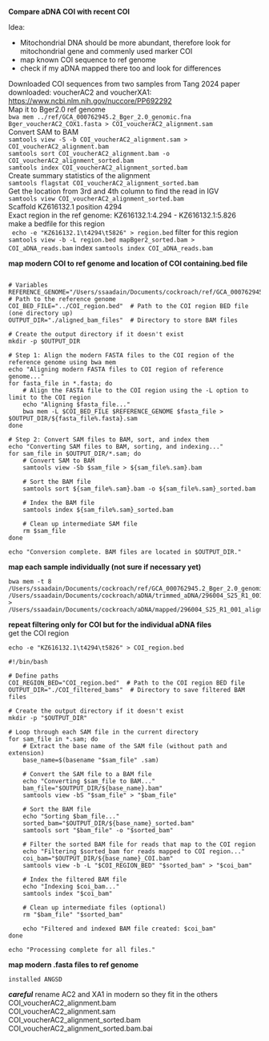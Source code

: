 **Compare aDNA COI with recent COI**


Idea:  
- Mitochondrial DNA should be more abundant, therefore look for mitochondrial gene and commenly used marker COI
- map known COI sequence to ref genome  
- check if my aDNA mapped there too and look for differences   

Downloaded COI sequences from two samples from Tang 2024 paper downloaded: voucherAC2 and voucherXA1:  
https://www.ncbi.nlm.nih.gov/nuccore/PP692292  
Map it to Bger2.0 ref genome  
```bwa mem ../ref/GCA_000762945.2_Bger_2.0_genomic.fna Bger_voucherAC2_COX1.fasta > COI_voucherAC2_alignment.sam```  
Convert SAM to BAM  
```samtools view -S -b COI_voucherAC2_alignment.sam > COI_voucherAC2_alignment.bam```  
```samtools sort COI_voucherAC2_alignment.bam -o COI_voucherAC2_alignment_sorted.bam```  
```samtools index COI_voucherAC2_alignment_sorted.bam```  
Create summary statistics of the alignment  
```samtools flagstat COI_voucherAC2_alignment_sorted.bam```  
Get the location from 3rd and 4th column to find the read in IGV  
```samtools view COI_voucherAC2_alignment_sorted.bam```  
Scaffold KZ616132.1	position 4294  
Exact region in the ref genome: KZ616132.1:4.294 - KZ616132.1:5.826  
make a bedfile for this region  
``` echo -e "KZ616132.1\t4294\t5826" > region.bed``` 
filter for this region  
```samtools view -b -L region.bed mapBger2_sorted.bam > COI_aDNA_reads.bam```
index
```samtools index COI_aDNA_reads.bam```

**map modern COI to ref genome and location of COI containing.bed file**
```#!/bin/bash

# Variables
REFERENCE_GENOME="/Users/ssaadain/Documents/cockroach/ref/GCA_000762945.2_Bger_2.0_genomic.fna"  # Path to the reference genome
COI_BED_FILE="../COI_region.bed"  # Path to the COI region BED file (one directory up)
OUTPUT_DIR="./aligned_bam_files"  # Directory to store BAM files

# Create the output directory if it doesn't exist
mkdir -p $OUTPUT_DIR

# Step 1: Align the modern FASTA files to the COI region of the reference genome using bwa mem
echo "Aligning modern FASTA files to COI region of reference genome..."
for fasta_file in *.fasta; do
    # Align the FASTA file to the COI region using the -L option to limit to the COI region
    echo "Aligning $fasta_file..."
    bwa mem -L $COI_BED_FILE $REFERENCE_GENOME $fasta_file > $OUTPUT_DIR/${fasta_file%.fasta}.sam
done

# Step 2: Convert SAM files to BAM, sort, and index them
echo "Converting SAM files to BAM, sorting, and indexing..."
for sam_file in $OUTPUT_DIR/*.sam; do
    # Convert SAM to BAM
    samtools view -Sb $sam_file > ${sam_file%.sam}.bam
    
    # Sort the BAM file
    samtools sort ${sam_file%.sam}.bam -o ${sam_file%.sam}_sorted.bam
    
    # Index the BAM file
    samtools index ${sam_file%.sam}_sorted.bam
    
    # Clean up intermediate SAM file
    rm $sam_file
done

echo "Conversion complete. BAM files are located in $OUTPUT_DIR."
```


**map each sample individually (not sure if necessary yet)**  
```
bwa mem -t 8 /Users/ssaadain/Documents/cockroach/ref/GCA_000762945.2_Bger_2.0_genomic.fna /Users/ssaadain/Documents/cockroach/aDNA/trimmed_aDNA/296004_S25_R1_001_trim.fastq.gz > /Users/ssaadain/Documents/cockroach/aDNA/mapped/296004_S25_R1_001_aligned.sam
```

**repeat filtering only for COI but for the individual aDNA files**  
get the COI region  
```
echo -e "KZ616132.1\t4294\t5826" > COI_region.bed
```
```
#!/bin/bash

# Define paths
COI_REGION_BED="COI_region.bed"  # Path to the COI region BED file
OUTPUT_DIR="./COI_filtered_bams"  # Directory to save filtered BAM files

# Create the output directory if it doesn't exist
mkdir -p "$OUTPUT_DIR"

# Loop through each SAM file in the current directory
for sam_file in *.sam; do
    # Extract the base name of the SAM file (without path and extension)
    base_name=$(basename "$sam_file" .sam)
    
    # Convert the SAM file to a BAM file
    echo "Converting $sam_file to BAM..."
    bam_file="$OUTPUT_DIR/${base_name}.bam"
    samtools view -bS "$sam_file" > "$bam_file"

    # Sort the BAM file
    echo "Sorting $bam_file..."
    sorted_bam="$OUTPUT_DIR/${base_name}_sorted.bam"
    samtools sort "$bam_file" -o "$sorted_bam"

    # Filter the sorted BAM file for reads that map to the COI region
    echo "Filtering $sorted_bam for reads mapped to COI region..."
    coi_bam="$OUTPUT_DIR/${base_name}_COI.bam"
    samtools view -b -L "$COI_REGION_BED" "$sorted_bam" > "$coi_bam"

    # Index the filtered BAM file
    echo "Indexing $coi_bam..."
    samtools index "$coi_bam"

    # Clean up intermediate files (optional)
    rm "$bam_file" "$sorted_bam"

    echo "Filtered and indexed BAM file created: $coi_bam"
done

echo "Processing complete for all files."
```

**map modern .fasta files to ref genome**

```
installed ANGSD  
```

***careful***
rename AC2 and XA1 in modern so they fit in the others
COI_voucherAC2_alignment.bam		
COI_voucherAC2_alignment.sam		
COI_voucherAC2_alignment_sorted.bam
COI_voucherAC2_alignment_sorted.bam.bai



